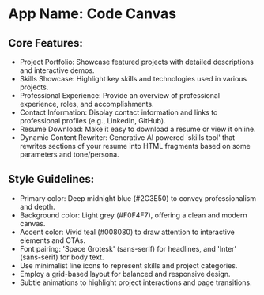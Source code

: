 # **App Name**: Code Canvas

## Core Features:

- Project Portfolio: Showcase featured projects with detailed descriptions and interactive demos.
- Skills Showcase: Highlight key skills and technologies used in various projects.
- Professional Experience: Provide an overview of professional experience, roles, and accomplishments.
- Contact Information: Display contact information and links to professional profiles (e.g., LinkedIn, GitHub).
- Resume Download: Make it easy to download a resume or view it online.
- Dynamic Content Rewriter: Generative AI powered 'skills tool' that rewrites sections of your resume into HTML fragments based on some parameters and tone/persona.

## Style Guidelines:

- Primary color: Deep midnight blue (#2C3E50) to convey professionalism and depth.
- Background color: Light grey (#F0F4F7), offering a clean and modern canvas.
- Accent color: Vivid teal (#008080) to draw attention to interactive elements and CTAs.
- Font pairing: 'Space Grotesk' (sans-serif) for headlines, and 'Inter' (sans-serif) for body text.
- Use minimalist line icons to represent skills and project categories.
- Employ a grid-based layout for balanced and responsive design.
- Subtle animations to highlight project interactions and page transitions.